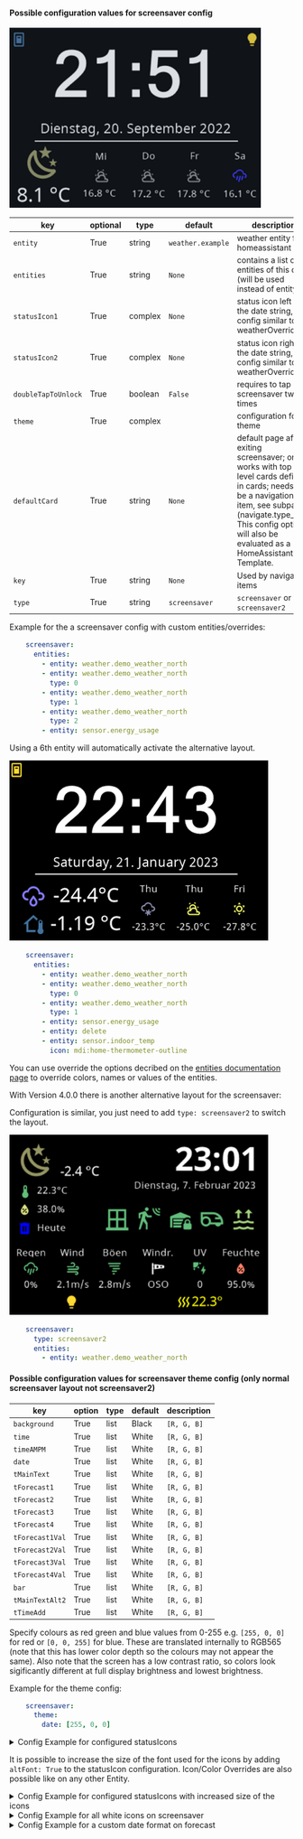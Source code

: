 #### Possible configuration values for screensaver config

![screensaver](img/screensaver.png)


key | optional | type | default | description
-- | -- | -- | -- | --
`entity` | True | string | `weather.example` | weather entity from homeassistant
`entities` | True | string | `None` | contains a list of entities of this card (will be used instead of entity)
`statusIcon1` | True | complex | `None` | status icon left to the date string, config similar to weatherOverride
`statusIcon2` | True | complex | `None` | status icon right to the date string, config similar to weatherOverride
`doubleTapToUnlock` | True | boolean | `False` | requires to tap screensaver two times
`theme` | True | complex | | configuration for theme
`defaultCard` | True | string | `None` | default page after exiting screensaver; only works with top level cards defined in cards; needs to be a navigation item, see subpages (navigate.type_key) This config option will also be evaluated as a HomeAssistant Template.
`key` | True | string | `None` | Used by navigate items
`type` | True | string | `screensaver` | `screensaver` or `screensaver2`

Example for the a screensaver config with custom entities/overrides:

```yaml
    screensaver:
      entities:
        - entity: weather.demo_weather_north
        - entity: weather.demo_weather_north
          type: 0
        - entity: weather.demo_weather_north
          type: 1
        - entity: weather.demo_weather_north
          type: 2
        - entity: sensor.energy_usage
```



Using a 6th entity will automatically activate the alternative layout.

![screensaver-alt](img/screensaver-alt.png)

```yaml
    screensaver:
      entities:
        - entity: weather.demo_weather_north
        - entity: weather.demo_weather_north
          type: 0
        - entity: weather.demo_weather_north
          type: 1
        - entity: sensor.energy_usage
        - entity: delete
        - entity: sensor.indoor_temp
          icon: mdi:home-thermometer-outline
```

You can use override the options decribed on the [entities documentation page](https://docs.nspanel.pky.eu/entities/) to override colors, names or values of the entities. 


With Version 4.0.0 there is another alternative layout for the screensaver:

Configuration is similar, you just need to add `type: screensaver2` to switch the layout.

![screensaver2](img/screensaver2.png)

```yaml
    screensaver:
	  type: screensaver2
      entities:
        - entity: weather.demo_weather_north
```


#### Possible configuration values for screensaver theme config (only normal screensaver layout not screensaver2)

key | option | type | default | description
-- | -- | -- | -- | --
`background` | True | list | Black | `[R, G, B]`
`time` | True | list | White | `[R, G, B]`
`timeAMPM` | True | list | White | `[R, G, B]`
`date` | True | list | White | `[R, G, B]`
`tMainText` | True | list | White | `[R, G, B]`
`tForecast1` | True | list | White | `[R, G, B]`
`tForecast2` | True | list | White | `[R, G, B]`
`tForecast3` | True | list | White | `[R, G, B]`
`tForecast4` | True | list | White | `[R, G, B]`
`tForecast1Val` | True | list | White | `[R, G, B]`
`tForecast2Val` | True | list | White | `[R, G, B]`
`tForecast3Val` | True | list | White | `[R, G, B]`
`tForecast4Val` | True | list | White | `[R, G, B]`
`bar` | True | list | White | `[R, G, B]`
`tMainTextAlt2` | True | list | White | `[R, G, B]`
`tTimeAdd` | True | list | White | `[R, G, B]`

Specify colours as red green and blue values from 0-255 e.g. `[255, 0, 0]` for red or `[0, 0, 255]` for blue. These are translated internally to RGB565 (note that this has lower color depth so the colours may not appear the same). Also note that the screen has a low contrast ratio, so colors look sigificantly different at full display brightness and lowest brightness.

Example for the theme config:

```yaml
    screensaver:
      theme:
        date: [255, 0, 0]
```

<details>
<summary>Config Example for configured statusIcons</summary>
<br>
```
    screensaver:
        entity: weather.k3ll3r
        statusIcon1:
          entity: switch.example_item
        statusIcon2:
           entity: binary_sensor.example_item
```
</details>

It is possible to increase the size of the font used for the icons by adding `altFont: True` to the statusIcon configuration. Icon/Color Overrides are also possible like on any other Entity.

<details>
<summary>Config Example for configured statusIcons with increased size of the icons</summary>
<br>
```
    screensaver:
        entity: weather.k3ll3r
        statusIcon1:
          entity: switch.example_item
          altFont: True
        statusIcon2:
           entity: binary_sensor.example_item
           altFont: True
```
</details>

<details>
<summary>Config Example for all white icons on screensaver</summary>
<br>
```
    screensaver:
      entities:
        - entity: weather.demo_weather_north
        - entity: weather.demo_weather_north
          type: 0
	  color: [255,255,255]
        - entity: weather.demo_weather_north
          type: 1
	  color: [255,255,255]
        - entity: weather.demo_weather_north
          type: 2
	  color: [255,255,255]
        - entity: weather.demo_weather_north
          type: 3
	  color: [255,255,255]
```
</details>

<details>
<summary>Config Example for a custom date format on forecast</summary>
<br>
```
   screensaver:
      entities:
        - entity: weather.demo_weather_north
        - entity: weather.demo_weather_north
          type: 0
          name: "%a %-d/%-m"
        - entity: weather.demo_weather_north
          type: 1
          name: "%a %-d/%-m"
        - entity: weather.demo_weather_north
          name: "%a %-d/%-m"
          type: 2
        - entity: weather.demo_weather_north
          name: "%a %-d/%-m"
          type: 3
```

See Babel Documentation (https://babel.pocoo.org/en/latest/dates.html#date-fields) or the Python Documenation (https://docs.python.org/3/library/datetime.html#strftime-and-strptime-format-codes) in case you do not have babel installed.

</details>

